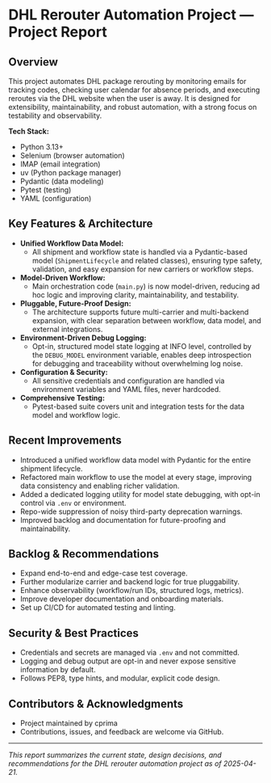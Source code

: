 # DHL Rerouter Automation Project — Project Report

## Overview
This project automates DHL package rerouting by monitoring emails for tracking codes, checking user calendar for absence periods, and executing reroutes via the DHL website when the user is away. It is designed for extensibility, maintainability, and robust automation, with a strong focus on testability and observability.

**Tech Stack:**
- Python 3.13+
- Selenium (browser automation)
- IMAP (email integration)
- uv (Python package manager)
- Pydantic (data modeling)
- Pytest (testing)
- YAML (configuration)

## Key Features & Architecture
- **Unified Workflow Data Model:**
  - All shipment and workflow state is handled via a Pydantic-based model (`ShipmentLifecycle` and related classes), ensuring type safety, validation, and easy expansion for new carriers or workflow steps.
- **Model-Driven Workflow:**
  - Main orchestration code (`main.py`) is now model-driven, reducing ad hoc logic and improving clarity, maintainability, and testability.
- **Pluggable, Future-Proof Design:**
  - The architecture supports future multi-carrier and multi-backend expansion, with clear separation between workflow, data model, and external integrations.
- **Environment-Driven Debug Logging:**
  - Opt-in, structured model state logging at INFO level, controlled by the `DEBUG_MODEL` environment variable, enables deep introspection for debugging and traceability without overwhelming log noise.
- **Configuration & Security:**
  - All sensitive credentials and configuration are handled via environment variables and YAML files, never hardcoded.
- **Comprehensive Testing:**
  - Pytest-based suite covers unit and integration tests for the data model and workflow logic.

## Recent Improvements
- Introduced a unified workflow data model with Pydantic for the entire shipment lifecycle.
- Refactored main workflow to use the model at every stage, improving data consistency and enabling richer validation.
- Added a dedicated logging utility for model state debugging, with opt-in control via `.env` or environment.
- Repo-wide suppression of noisy third-party deprecation warnings.
- Improved backlog and documentation for future-proofing and maintainability.

## Backlog & Recommendations
- Expand end-to-end and edge-case test coverage.
- Further modularize carrier and backend logic for true pluggability.
- Enhance observability (workflow/run IDs, structured logs, metrics).
- Improve developer documentation and onboarding materials.
- Set up CI/CD for automated testing and linting.

## Security & Best Practices
- Credentials and secrets are managed via `.env` and not committed.
- Logging and debug output are opt-in and never expose sensitive information by default.
- Follows PEP8, type hints, and modular, explicit code design.

## Contributors & Acknowledgments
- Project maintained by cprima
- Contributions, issues, and feedback are welcome via GitHub.

---

*This report summarizes the current state, design decisions, and recommendations for the DHL rerouter automation project as of 2025-04-21.*
